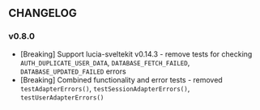 ## CHANGELOG

### v0.8.0

-   [Breaking] Support lucia-sveltekit v0.14.3 - remove tests for checking `AUTH_DUPLICATE_USER_DATA`, `DATABASE_FETCH_FAILED`, `DATABASE_UPDATED_FAILED` errors
-   [Breaking] Combined functionality and error tests - removed `testAdapterErrors()`, `testSessionAdapterErrors()`, `testUserAdapterErrors()`
